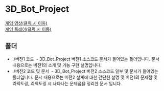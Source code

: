 # 3D_Bot_Project

[게임 영상(클릭 시 이동)](https://www.youtube.com/watch?v=R8gkMF1Hnw8)<br>
[게임 플레이(클릭 시 이동)](https://codingpuzzle.org/studying.html?course=elementary)

## 폴더
- ./버전1 코드
  - 3D_Bot_Project 버전1 소스코드 문서가 들어있는 폴더입니다. 문서 내용으로는 버전1의 소개 및 기능 구현 설명입니다.
- ./버전2 코드 및 문서
  - 3D_Bot_Project 버전2 소스코드 일부 및 문서가 들어있는 폴더입니다. 문서 내용으로는 버전2 설계에 대한 간단한 설명 및 버전1의 문제점 및 리펙토링, 리펙토링 시 나타나는 문제점을 정리한 문서 입니다.
